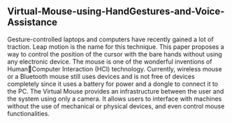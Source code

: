 Virtual-Mouse-using-HandGestures-and-Voice-Assistance
-----------------------------------------------------
Gesture-controlled laptops and computers have recently gained a lot of traction. Leap motion is the name for this technique. This paper proposes a way to control the position of the cursor with the bare
hands without using any electronic device. The mouse is one of the wonderful inventions of HumanComputer Interaction (HCI) technology. Currently, wireless mouse or a Bluetooth mouse still uses
devices and is not free of devices completely since it uses a battery for power and a dongle to connect
it to the PC. The Virtual Mouse provides an infrastructure between the user and the system using
only a camera. It allows users to interface with machines without the use of mechanical or physical
devices, and even control mouse functionalities.
